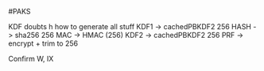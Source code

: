 #PAKS




KDF doubts
h how to generate all stuff
KDF1 -> cachedPBKDF2 256
HASH -> sha256 256
MAC ->  HMAC (256)
KDF2 -> cachedPBKDF2 256
PRF ->  encrypt + trim to 256

Confirm W, IX
